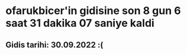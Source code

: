 # ofarukbicer'in gidisine son 8 gun 6 saat 31 dakika 07 saniye kaldi

## Gidis tarihi: 30.09.2022 :(